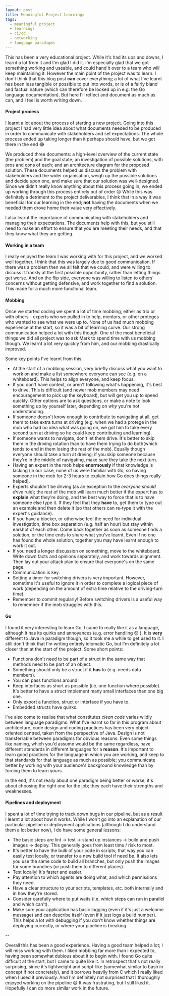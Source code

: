 ```yaml
---
layout: post
title: Meaningful Project Learnings
tags:
  - meaningful project
  - learnings
  - ci/cd
  - networking
  - language paradigms
---
```


This has been a very educational project. While it's had its ups and downs, I learnt a lot from it and I'm glad I did it. I'm especially glad that we got something working and useable, and could hand it over to a team who will keep maintaining it. However the main point of the project was to learn. I don't think that this blog post **can** cover everything; a lot of what I've learnt has been less tangible or possible to put into words, or is of a fairly bland and factual nature (which can therefore be looked up in e.g. the Go language documentation). But here I'll reflect and document as much as can, and I feel is worth writing down.

#### Project process

I learnt a lot about the process of starting a new project. Going into this project I had very little idea about what documents needed to be produced in order to communicate with stakeholders and set expectations. The whole process ended up taking longer than it perhaps should have, but we got there in the end :joy: 

We produced three documents: a high-level overview of the current state (the problem) and the goal state; an investigation of possible solutions, with pros and cons of each; and an architecture diagram for the proposed solution. These documents helped us discuss the problem with stakeholders and the wider organisation, weigh up the possible solutions and decide upon one, and make sure that our solution was well-designed. Since we didn't really know anything about this process going in, we ended up working through this process entirely out of order :persevere: While this was definitely a detriment to the project deliverables, I think that in a way it was beneficial for our learning in the end; **not** having the documents when we needed them drove home their value very effectively.

I also learnt the importance of communicating with stakeholders and managing their expectations. The documents help with this, but you still need to make an effort to ensure that you are meeting their needs, and that they know what they are getting.

#### Working in a team

I really enjoyed the team I was working with for this project, and we worked well together. I think that this was largely due to good communication. If there was a problem then we all felt that we could, and were willing to discuss it frankly at the first possible opportunity, rather than letting things get worse. And on the flip side, everyone was willing to listen to others' concerns without getting defensive, and work together to find a solution. This made for a much more functional team.

#### Mobbing

Once we started coding we spent a lot of time mobbing, either as trio or with others - experts who we pulled in to help, mentors, or other proteges who wanted to see what we were up to. None of us had much mobbing experience at the start, so it was a bit of learning curve. Our strong communication helped a lot with this though. One of the most beneficial things we did all project was to ask Mark to spend time with us mobbing though. We learnt a lot very quickly from him, and our mobbing drastically improved.

Some key points I've learnt from this:

* At the start of a mobbing session, very briefly discuss what you want to work on and make a list somewhere everyone can see (e.g. on a whiteboard). This helps to align everyone, and keep focus.  
* If you don't have context, or aren't following what's happening, it's best to drive. This is difficult (and newer mob members may need encouragement to pick up the keyboard), but will get you up to speed quickly. Other options are to ask questions, or make a note to look something up by yourself later, depending on _why_ you're not understanding.  
* If someone doesn't know enough to contribute to navigating at all, get them to take extra turns at driving (e.g. when we had a protege in the mob who had no idea what was going on, we got him to take every second turn at driving so he could keep contributing and learning).  
* If someone wants to navigate, don't let them drive. It's better to skip them in the driving rotation than to have them trying to do both(which tends to end in them losing the rest of the mob). Equally though everyone should take a turn at driving; if you skip someone because they're in the middle of navigating, make sure they take the next turn.  
* Having an expert in the mob helps **enormously** if that knowledge is lacking (in our case, none of us were familiar with Go, so having someone in the mob for 2-3 hours to explain how Go does things really helped).  
* Experts shouldn't be driving (as an exception to the _everyone should drive_ rule); the rest of the mob will learn much better if the expert has to **explain** what they're doing, and the best way to force that is to have someone else type it. If they feel that they **have** to, get them to type out an example and then delete it (so that others can re-type it with the expert's guidance).  
* If you have a blocker, or otherwise feel the need for individual investigation, time box separation (e.g. half an hour) but stay within earshot of each other. Come back together as soon as someone finds a solution, or the time ends to share what you've learnt. Even if no one has found the whole solution, together you may have learnt enough to work it out.  
* If you need a longer discussion on something, move to the whiteboard. Write down facts and opinions separately, and work towards alignment. Then lay out your attack plan to ensure that everyone's on the same page.  
* Communication is key.  
* Setting a timer for switching drivers is very important. However, sometime it's useful to ignore it in order to complete a logical piece of work (depending on the amount of extra time relative to the driving-turn time).  
* Remember to commit regularly! Before switching drivers is a useful way to remember if the mob struggles with this.  

#### Go

I found it very interesting to learn Go. I came to really like it as a language, although it has its quirks and annoyances (e.g. error handling :expressionless: ). It is **very** different to Java in paradigm though, so it took me a while to get used to it. I still don't think that I'm writing entirely idiomatic Go, but I'm definitely a lot closer than at the start of the project. Some short points:

* Functions don't need to be part of a struct in the same way that methods need to be part of an object.  
* Something should only be a struct if it **has** to (e.g. needs data members).  
* You can pass functions around!  
* Keep interfaces as short as possible (i.e. one function where possible). It's better to have a struct implement many small interfaces than one big one.  
* Only export a function, struct or interface if you have to.  
* Embedded structs have quirks.

I've also come to realise that what constitutes _clean code_ varies wildly between language paradigms. What I've learnt so far in this program about architecture, code design and coding practices has been very object-oriented centred, taken from the perspective of Java. Design is not transferrable between paradigms for obvious reasons. Even some things like naming, which you'd assume would be the same regardless, have different standards in different languages for a **reason**. It's important to learn good practices for the language in which you are working, and keep to that standards for that language as much as possible; you communicate better by working with your audience's background knowledge than by forcing them to learn yours.

In the end, it's not really about one paradigm being better or worse, it's about choosing the right one for the job; they each have their strengths and weaknesses.

#### Pipelines and deployment

I spent a lot of time trying to track down bugs in our pipeline, but as a result I learnt a lot about how it works. While I won't go into an explanation of our particular pipeline or deployment applications (although I do understand them a lot better now), I do have some general lessons:

* The basic steps are lint -> test -> stand up instances -> build and push images -> deploy. This generally goes from least time / risk to most.  
* It's better to have the bulk of your code in scripts; that way you can easily test locally, or transfer to a new build tool if need be. It also lets you use the same code to build all branches, but only push the images for some branches (or push them to different places).  
* Test locally! It's faster and easier.  
* Pay attention to which agents are doing what, and which permissions they need.  
* Have a clear structure to your scripts, templates, etc. both internally and in how they're stored.  
* Consider carefully where to put waits (i.e. which steps can run in parallel and which can't).  
* Make sure your application has basic logging (even if it's just a welcome message) and can describe itself (even if it just logs a build number). This helps a lot with debugging if you don't know whether things are deploying correctly, or where your pipeline is breaking.

--

Overall this has been a good experience. Having a good team helped a lot; I will miss working with them. I liked mobbing far more than I expected to, having been somewhat dubious about it to begin with. I found Go quite difficult at the start, but I came to quite like it. In retrospect that's not really surprising, since it's lightweight and script-like (somewhat similar to bash in concept if not concretely), and it borrows heavily from C which I really liked when I used it previously. And I'm definitely not surprised that I thoroughly enjoyed working on the pipeline :yum: It was frustrating, but I still liked it. Hopefully I can do more similar work in the future.
